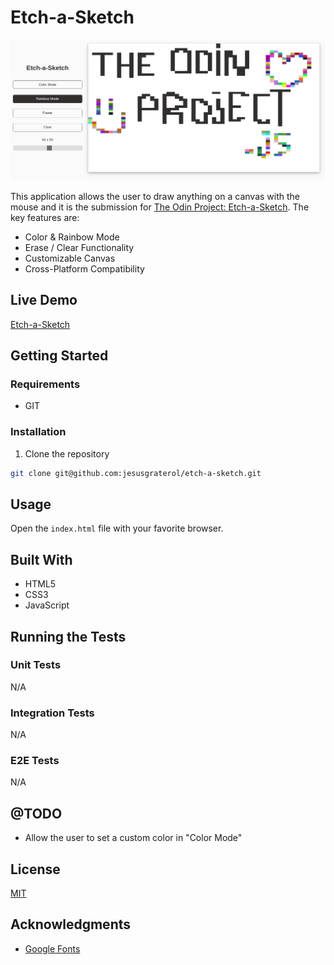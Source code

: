 # Etch-a-Sketch

![Etch-a-Sketch](./readme-assets/screenshot-01.png)

This application allows the user to draw anything on a canvas with the mouse and it is the submission for [The Odin Project: Etch-a-Sketch](https://www.theodinproject.com/lessons/foundations-etch-a-sketch). The key features are:

- Color & Rainbow Mode
- Erase / Clear Functionality
- Customizable Canvas
- Cross-Platform Compatibility


## Live Demo

[Etch-a-Sketch](https://jesusgraterol.github.io/etch-a-sketch/)



## Getting Started

### Requirements

- GIT

### Installation

1) Clone the repository
```bash
git clone git@github.com:jesusgraterol/etch-a-sketch.git
```

## Usage

Open the `index.html` file with your favorite browser.

## Built With

- HTML5
- CSS3
- JavaScript

## Running the Tests

### Unit Tests

N/A

### Integration Tests

N/A

### E2E Tests

N/A

## @TODO

- Allow the user to set a custom color in "Color Mode"

## License

[MIT](https://choosealicense.com/licenses/mit/)

## Acknowledgments

- [Google Fonts](https://fonts.google.com/icons)